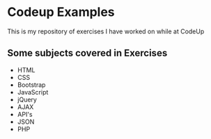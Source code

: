 # Codeup Examples

This is my repository of exercises I have worked on while at CodeUp

## Some subjects covered in Exercises
- HTML
- CSS
- Bootstrap
- JavaScript
- jQuery
- AJAX
- API's
- JSON
- PHP
